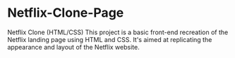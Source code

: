 # Netflix-Clone-Page
Netflix Clone (HTML/CSS) This project is a basic front-end recreation of the Netflix landing page using HTML and CSS. It's aimed at replicating the appearance and layout of the Netflix website.
